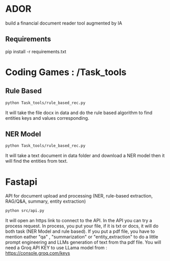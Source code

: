 # ADOR
 build a financial document reader tool  augmented by IA

## Requirements 
pip install -r requirements.txt

# Coding Games : /Task_tools
## Rule Based
```bash
python Task_tools/rule_based_rec.py
```
It will take the file docx in data and do the rule based algorithm to find entities keys and values corresponding.

## NER Model
```bash
python Task_tools/rule_based_rec.py
```
It will take a text document in data folder and download a NER model then it will find the entities from text.

# Fastapi 
API for document upload and processing (NER, rule-based extraction, RAG/Q&A, summary, entity extraction)
```bash
python src/api.py
```
It will open an https link to connect to the API. In the API you can try a process request.
In process, you put your file, if it is txt or docs, it will do both task (NER Model and rule based).
If you put a pdf file, you have to mention eather "qa" , "summarization" or "entity_extraction" to do a little prompt engineering and LLMs generation of text from tha pdf file.
You will need a Groq API KEY to use LLama model from : https://console.groq.com/keys

